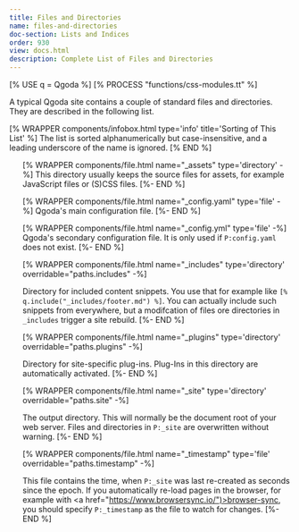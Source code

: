 ```yaml
---
title: Files and Directories
name: files-and-directories
doc-section: Lists and Indices
order: 930
view: docs.html
description: Complete List of Files and Directories
---
```

[% USE q = Qgoda %]
[% PROCESS "functions/css-modules.tt" %]

A typical Qgoda site contains a couple of standard files and directories.
They are described in the following list.

[% WRAPPER components/infobox.html
           type='info' title='Sorting of This List' %]
The list is sorted alphanumerically but case-insensitive, and a leading
underscore of the name is ignored.
[% END %]

<ul>

[% WRAPPER components/file.html
   name="_assets" type='directory' -%]
This directory usually keeps the source files for assets, for example
JavaScript files or (S)CSS files.
[%- END %]

[% WRAPPER components/file.html
   name="_config.yaml" type='file' -%]
Qgoda's main configuration file.
[%- END %]

[% WRAPPER components/file.html
   name="_config.yml" type='file' -%]
Qgoda's secondary configuration file.  It is only used if <code>P:config.yaml</code>
does not exist.
[%- END %]

[% WRAPPER components/file.html
   name="_includes" type='directory'
   overridable="paths.includes" -%]

Directory for included content snippets.  You use that for example
like <code>[&#37; q.include("_includes/footer.md") &#37;]</code>.  You 
can actually include such snippets from everywhere, but a modifcation 
of files ore directories in `_includes` trigger a site rebuild.
[%- END %]

[% WRAPPER components/file.html
   name="_plugins" type='directory'
   overridable="paths.plugins" -%]

Directory for site-specific plug-ins.  Plug-Ins in this directory are
automatically activated.
[%- END %]

[% WRAPPER components/file.html
   name="_site" type='directory'
   overridable="paths.site" -%]

The output directory.  This will normally be the document root of your
web server.  Files and directories in <code>P:_site</code> are 
overwritten without warning.
[%- END %]

[% WRAPPER components/file.html
   name="_timestamp" type='file'
   overridable="paths.timestamp" -%]

This file contains the time, when <code>P:_site</code> was last
re-created as seconds since the <q-term>epoch</q-term>.  If you 
automatically re-load pages in the browser, for example with
<a href="https://www.browsersync.io/")>browser-sync</a>, you should 
specify  <code>P:_timestamp</code> as the file to watch for changes.
[%- END %]

</ul>
